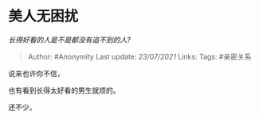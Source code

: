 # 美人无困扰
*长得好看的人是不是都没有追不到的人?*

> Author: #Anonymity
Last update: *23/07/2021* 
Links:
Tags: #亲密关系 

 
说来也许你不信，

也有看到长得太好看的男生就烦的。

还不少。



